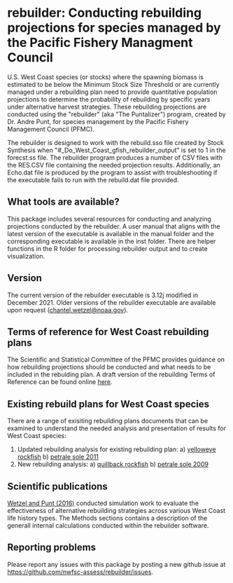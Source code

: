 # rebuilder: Conducting rebuilding projections for species managed by the Pacific Fishery Managment Council

U.S. West Coast species (or stocks) where the spawning biomass is estimated to be below the Minimum Stock Size Threshold or are currently managed under a rebuilding plan need to provide quantitative population projections to determine the probability of rebuilding by specific years under alternative harvest strategies. These rebuilding projections are conducted using the "rebuilder" (aka "The Puntalizer") program, created by Dr. Andre Punt, for species management by the Pacific Fishery Management Council (PFMC). 

The rebuilder is designed to work with the rebuild.sso file created by Stock Synthesis when "#_Do_West_Coast_gfish_rebuilder_output" is set to 1 in the forecst.ss file. The rebuilder program produces a number of CSV files with the RES.CSV file containing the needed projection results. Additionally, an Echo.dat file is produced by the program to assist with troubleshooting if the executable fails to run with the rebuild.dat file provided.  

## What tools are available?

This package includes several resources for conducting and analyzing projections conducted by the rebuilder. A user manual that aligns with the latest version of the executable is available in the manual folder and the corresponding executable is available in the inst folder. There are helper functions in the R folder for processing rebuilder output and to create visualization.

## Version
The current version of the rebuilder executable is 3.12j modified in December 2021. Older versions of the rebuilder executable are available upon request (chantel.wetzel@noaa.gov). 

## Terms of reference for West Coast rebuilding plans

The Scientific and Statistical Committee of the PFMC provides guidance on how rebuilding projections should be conducted and what needs to be included in the rebulding plan. A draft version of the rebuilding Terms of Reference can be found online [here](https://www.pcouncil.org/documents/2022/02/e-8-attachment-5-draft-terms-of-reference-for-the-groundfish-rebuilding-analysis-for-2023-2024.pdf/).

## Existing rebuild plans for West Coast species

There are a range of exisiting rebuilding plans documents that can be examined to understand the needed analysis and presentation of results for West Coast species:

1. Updated rebuilding analysis for existing rebuilding plan: 
	a) [yelloweye rockfish](https://www.pcouncil.org/documents/2017/01/rebuilding-analysis-for-yelloweye-rockfish-sebastes-ruberrimus-based-on-the-2017-stock-assessment.pdf/)
	b) [petrale sole 2011](https://www.pcouncil.org/documents/2009/11/2009-petrale-sole-rebuilding-analysis-november-2-2009.pdf/)
2. New rebuilding analysis: 
	a) [quillback rockfish](https://www.pcouncil.org/documents/2022/01/draft-rebuilding-analysis-for-quillback-rockfish-sebastes-maliger-in-u-s-waters-off-the-coast-of-california-based-on-the-2021-stock-assessment-incorporating-november-2021-council-meeting-requests.pdf/)
	b) [petrale sole 2009](https://www.pcouncil.org/documents/2011/11/2011-petrale-sole-rebuilding-analysis-november-23-2011.pdf/)
	
## Scientific publications

[Wetzel and Punt (2016)](https://academic.oup.com/icesjms/article/73/9/2190/2198555) conducted simulation work to evaluate the effectiveness of alternative rebuilding strategies across various West Coast life history types. The Methods sections contains a description of the generall internal calculations conducted within the rebuilder software. 

## Reporting problems
Please report any issues with this package by posting a new github issue at https://github.com/nwfsc-assess/rebuilder/issues.
